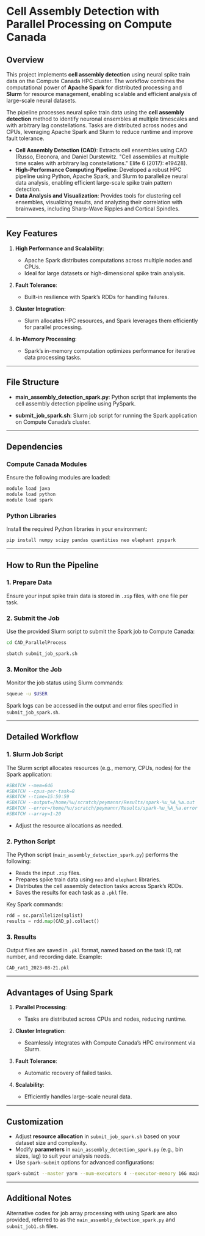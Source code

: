 # Cell Assembly Detection with Parallel Processing on Compute Canada

## Overview
This project implements **cell assembly detection** using neural spike train data on the Compute Canada HPC cluster. The workflow combines the computational power of **Apache Spark** for distributed processing and **Slurm** for resource management, enabling scalable and efficient analysis of large-scale neural datasets.

The pipeline processes neural spike train data using the **cell assembly detection** method to identify neuronal ensembles at multiple timescales and with arbitrary lag constellations. Tasks are distributed across nodes and CPUs, leveraging Apache Spark and Slurm to reduce runtime and improve fault tolerance.

- **Cell Assembly Detection (CAD)**: Extracts cell ensembles using CAD (Russo, Eleonora, and Daniel Durstewitz. "Cell assemblies at multiple time scales with arbitrary lag constellations." Elife 6 (2017): e19428).
- **High-Performance Computing Pipeline**: Developed a robust HPC pipeline using Python, Apache Spark, and Slurm to parallelize neural data analysis, enabling efficient large-scale spike train pattern detection.
- **Data Analysis and Visualization**: Provides tools for clustering cell ensembles, visualizing results, and analyzing their correlation with brainwaves, including Sharp-Wave Ripples and Cortical Spindles.

---

## Key Features
1. **High Performance and Scalability**:
   - Apache Spark distributes computations across multiple nodes and CPUs.
   - Ideal for large datasets or high-dimensional spike train analysis.

2. **Fault Tolerance**:
   - Built-in resilience with Spark’s RDDs for handling failures.

3. **Cluster Integration**:
   - Slurm allocates HPC resources, and Spark leverages them efficiently for parallel processing.

4. **In-Memory Processing**:
   - Spark’s in-memory computation optimizes performance for iterative data processing tasks.

---

## File Structure

- **main_assembly_detection_spark.py**:
  Python script that implements the cell assembly detection pipeline using PySpark.

- **submit_job_spark.sh**:
  Slurm job script for running the Spark application on Compute Canada’s cluster.

---

## Dependencies

### Compute Canada Modules
Ensure the following modules are loaded:
```bash
module load java
module load python
module load spark
```

### Python Libraries
Install the required Python libraries in your environment:
```bash
pip install numpy scipy pandas quantities neo elephant pyspark
```

---

## How to Run the Pipeline

### 1. Prepare Data
Ensure your input spike train data is stored in `.zip` files, with one file per task.

### 2. Submit the Job
Use the provided Slurm script to submit the Spark job to Compute Canada:

```bash
cd CAD_ParallelProcess
```
```bash
sbatch submit_job_spark.sh
```

### 3. Monitor the Job
Monitor the job status using Slurm commands:
```bash
squeue -u $USER
```

Spark logs can be accessed in the output and error files specified in `submit_job_spark.sh`.

---

## Detailed Workflow

### 1. **Slurm Job Script**
The Slurm script allocates resources (e.g., memory, CPUs, nodes) for the Spark application:
```bash
#SBATCH --mem=64G
#SBATCH --cpus-per-task=8
#SBATCH --time=15:59:59
#SBATCH --output=/home/%u/scratch/peymannr/Results/spark-%u_%A_%a.out
#SBATCH --error=/home/%u/scratch/peymannr/Results/spark-%u_%A_%a.error
#SBATCH --array=1-20
```
- Adjust the resource allocations as needed.

### 2. **Python Script**
The Python script (`main_assembly_detection_spark.py`) performs the following:
- Reads the input `.zip` files.
- Prepares spike train data using `neo` and `elephant` libraries.
- Distributes the cell assembly detection tasks across Spark’s RDDs.
- Saves the results for each task as a `.pkl` file.

Key Spark commands:
```python
rdd = sc.parallelize(splist)
results = rdd.map(CAD_p).collect()
```

### 3. **Results**
Output files are saved in `.pkl` format, named based on the task ID, rat number, and recording date. Example:
```
CAD_rat1_2023-08-21.pkl
```

---

## Advantages of Using Spark
1. **Parallel Processing**:
   - Tasks are distributed across CPUs and nodes, reducing runtime.

2. **Cluster Integration**:
   - Seamlessly integrates with Compute Canada’s HPC environment via Slurm.

3. **Fault Tolerance**:
   - Automatic recovery of failed tasks.

4. **Scalability**:
   - Efficiently handles large-scale neural data.

---

## Customization
- Adjust **resource allocation** in `submit_job_spark.sh` based on your dataset size and complexity.
- Modify **parameters** in `main_assembly_detection_spark.py` (e.g., bin sizes, lag) to suit your analysis needs.
- Use `spark-submit` options for advanced configurations:
```bash
spark-submit --master yarn --num-executors 4 --executor-memory 16G main_assembly_detection_spark.py
```

---

## Additional Notes
Alternative codes for job array processing with using Spark are also provided, referred to as the `main_assembly_detection_spark.py` and `submit_job1.sh` files. 